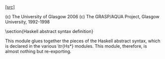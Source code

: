 [[src]](https://github.com/ghc/ghc/tree/master/compiler/hsSyn/HsSyn.hs)

(c) The University of Glasgow 2006
(c) The GRASP/AQUA Project, Glasgow University, 1992-1998

\section{Haskell abstract syntax definition}

This module glues together the pieces of the Haskell abstract syntax,
which is declared in the various \tr{Hs*} modules.  This module,
therefore, is almost nothing but re-exporting.
